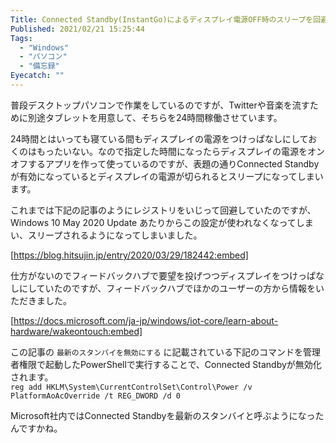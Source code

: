```yaml
---
Title: Connected Standby(InstantGo)によるディスプレイ電源OFF時のスリープを回避したい
Published: 2021/02/21 15:25:44
Tags:
  - "Windows"
  - "パソコン"
  - "備忘録"
Eyecatch: ""
---
```

普段デスクトップパソコンで作業をしているのですが、Twitterや音楽を流すために別途タブレットを用意して、そちらを24時間稼働させています。  

24時間とはいっても寝ている間もディスプレイの電源をつけっぱなしにしておくのはもったいない。なので指定した時間になったらディスプレイの電源をオンオフするアプリを作って使っているのですが、表題の通りConnected Standbyが有効になっているとディスプレイの電源が切られるとスリープになってしまいます。  

これまでは下記の記事のようにレジストリをいじって回避していたのですが、Windows 10 May 2020 Update あたりからこの設定が使われなくなってしまい、スリープされるようになってしまいました。  

[https://blog.hitsujin.jp/entry/2020/03/29/182442:embed]

仕方がないのでフィードバックハブで要望を投げつつディスプレイをつけっぱなしにしていたのですが、フィードバックハブでほかのユーザーの方から情報をいただきました。  

<!-- more -->

[https://docs.microsoft.com/ja-jp/windows/iot-core/learn-about-hardware/wakeontouch:embed]

この記事の `最新のスタンバイを無効にする` に記載されている下記のコマンドを管理者権限で起動したPowerShellで実行することで、Connected Standbyが無効化されます。  
``
reg add HKLM\System\CurrentControlSet\Control\Power /v PlatformAoAcOverride /t REG_DWORD /d 0
``

Microsoft社内ではConnected Standbyを最新のスタンバイと呼ぶようになったんですかね。